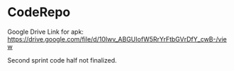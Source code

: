 # CodeRepo



Google Drive Link for apk: https://drive.google.com/file/d/10Iwv_ABGUIofW5RrYrFtbGVrDfY_cwB-/view



Second sprint code half not finalized.
